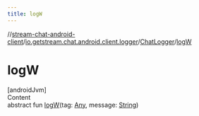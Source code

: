 ```yaml
---
title: logW
---
```

//[stream-chat-android-client](../../../index.md)/[io.getstream.chat.android.client.logger](../index.md)/[ChatLogger](index.md)/[logW](logW.md)



# logW  
[androidJvm]  
Content  
abstract fun [logW](logW.md)(tag: [Any](https://kotlinlang.org/api/latest/jvm/stdlib/kotlin/-any/index.html), message: [String](https://kotlinlang.org/api/latest/jvm/stdlib/kotlin/-string/index.html))  



